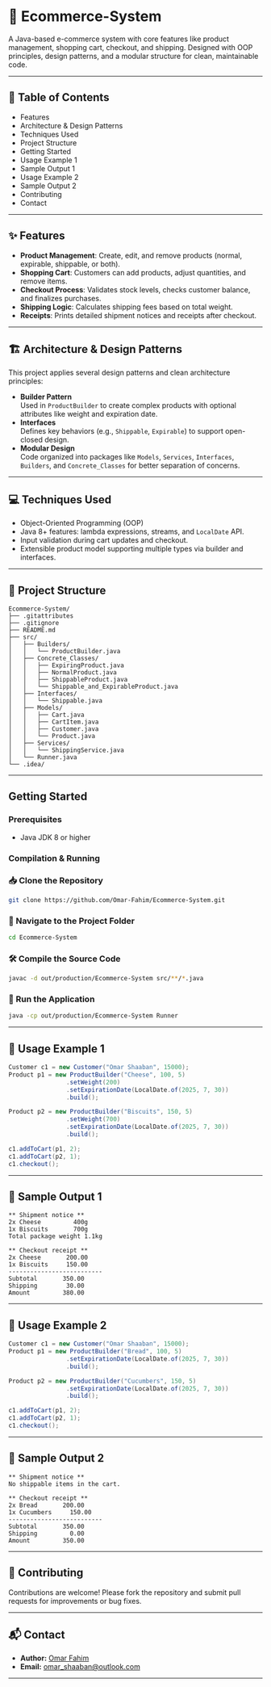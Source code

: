 # 🛒 Ecommerce-System

A Java-based e-commerce system with core features like product management, shopping cart, checkout, and shipping. Designed with OOP principles, design patterns, and a modular structure for clean, maintainable code.

---

## 📑 Table of Contents

- Features
- Architecture & Design Patterns
- Techniques Used
- Project Structure
- Getting Started
- Usage Example 1
- Sample Output 1
- Usage Example 2
- Sample Output 2
- Contributing
- Contact
---
## ✨ Features

- **Product Management**: Create, edit, and remove products (normal, expirable, shippable, or both).  
- **Shopping Cart**: Customers can add products, adjust quantities, and remove items.  
- **Checkout Process**: Validates stock levels, checks customer balance, and finalizes purchases.  
- **Shipping Logic**: Calculates shipping fees based on total weight.  
- **Receipts**: Prints detailed shipment notices and receipts after checkout.  

---
## 🏗️ Architecture & Design Patterns

This project applies several design patterns and clean architecture principles:

- **Builder Pattern**  
  Used in `ProductBuilder` to create complex products with optional attributes like weight and expiration date.  
- **Interfaces**  
  Defines key behaviors (e.g., `Shippable`, `Expirable`) to support open-closed design.  
- **Modular Design**  
  Code organized into packages like `Models`, `Services`, `Interfaces`, `Builders`, and `Concrete_Classes` for better separation of concerns.  

---

## 💻 Techniques Used

- Object-Oriented Programming (OOP)  
- Java 8+ features: lambda expressions, streams, and `LocalDate` API.  
- Input validation during cart updates and checkout.  
- Extensible product model supporting multiple types via builder and interfaces.  

---

## 📁 Project Structure

```
Ecommerce-System/
├── .gitattributes
├── .gitignore
├── README.md
├── src/
│   ├── Builders/
│   │   └── ProductBuilder.java
│   ├── Concrete_Classes/
│   │   ├── ExpiringProduct.java
│   │   ├── NormalProduct.java
│   │   ├── ShippableProduct.java
│   │   └── Shippable_and_ExpirableProduct.java
│   ├── Interfaces/
│   │   └── Shippable.java
│   ├── Models/
│   │   ├── Cart.java
│   │   ├── CartItem.java
│   │   ├── Customer.java
│   │   └── Product.java
│   ├── Services/
│   │   └── ShippingService.java
│   └── Runner.java
└── .idea/

```

---

## Getting Started

### Prerequisites

- Java JDK 8 or higher

### Compilation & Running

### 📥 Clone the Repository

```bash
git clone https://github.com/Omar-Fahim/Ecommerce-System.git
```

### 📂 Navigate to the Project Folder

```bash
cd Ecommerce-System
```

### 🛠️ Compile the Source Code

```bash
javac -d out/production/Ecommerce-System src/**/*.java
```

### 🚀 Run the Application

```bash
java -cp out/production/Ecommerce-System Runner
```

---

## 📖 Usage Example 1

```java
Customer c1 = new Customer("Omar Shaaban", 15000);
Product p1 = new ProductBuilder("Cheese", 100, 5)
                .setWeight(200)
                .setExpirationDate(LocalDate.of(2025, 7, 30))
                .build();

Product p2 = new ProductBuilder("Biscuits", 150, 5)
                .setWeight(700)
                .setExpirationDate(LocalDate.of(2025, 7, 30))
                .build();

c1.addToCart(p1, 2);
c1.addToCart(p2, 1);
c1.checkout();
```

---

## 📝 Sample Output 1

```
** Shipment notice **
2x Cheese         400g
1x Biscuits       700g
Total package weight 1.1kg

** Checkout receipt **
2x Cheese       200.00
1x Biscuits     150.00
--------------------------
Subtotal       350.00
Shipping        30.00
Amount         380.00
```

---

## 📖 Usage Example 2

```java
Customer c1 = new Customer("Omar Shaaban", 15000);
Product p1 = new ProductBuilder("Bread", 100, 5)
                .setExpirationDate(LocalDate.of(2025, 7, 30))
                .build();

Product p2 = new ProductBuilder("Cucumbers", 150, 5)
                .setExpirationDate(LocalDate.of(2025, 7, 30))
                .build();

c1.addToCart(p1, 2);
c1.addToCart(p2, 1);
c1.checkout();
```

---

## 📝 Sample Output 2

```
** Shipment notice **
No shippable items in the cart.

** Checkout receipt **
2x Bread       200.00
1x Cucumbers     150.00
--------------------------
Subtotal       350.00
Shipping         0.00
Amount         350.00
```

---

## 🤝 Contributing

Contributions are welcome! Please fork the repository and submit pull requests for improvements or bug fixes.

---

## 📬 Contact

- **Author:** [Omar Fahim](https://github.com/Omar-Fahim)
- **Email:** omar_shaaban@outlook.com

---
